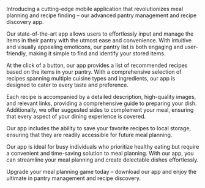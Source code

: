 Introducing a cutting-edge mobile application that revolutionizes meal planning and recipe finding – our advanced pantry management and recipe discovery app.

Our state-of-the-art app allows users to effortlessly input and manage the items in their pantry with the utmost ease and convenience. With intuitive and visually appealing emoticons, our pantry list is both engaging and user-friendly, making it simple to find and identify your stored items.

At the click of a button, our app provides a list of recommended recipes based on the items in your pantry. With a comprehensive selection of recipes spanning multiple cuisine types and ingredients, our app is designed to cater to every taste and preference.

Each recipe is accompanied by a detailed description, high-quality images, and relevant links, providing a comprehensive guide to preparing your dish. Additionally, we offer suggested sides to complement your meal, ensuring that every aspect of your dining experience is covered.

Our app includes the ability to save your favorite recipes to local storage, ensuring that they are readily accessible for future meal planning.

Our app is ideal for busy individuals who prioritize healthy eating but require a convenient and time-saving solution to meal planning. With our app, you can streamline your meal planning and create delectable dishes effortlessly.

Upgrade your meal planning game today – download our app and enjoy the ultimate in pantry management and recipe discovery.
